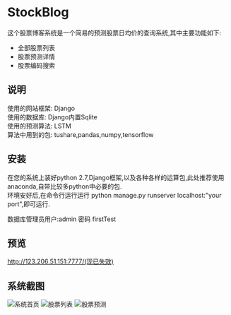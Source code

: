 # StockBlog
这个股票博客系统是一个简易的预测股票日均价的查询系统,其中主要功能如下:
   * 全部股票列表
   * 股票预测详情
   * 股票编码搜索      
   
## 说明
使用的网站框架: Django  
使用的数据库: Django内置Sqlite  
使用的预测算法: LSTM  
算法中用到的包: tushare,pandas,numpy,tensorflow

## 安装
在您的系统上装好python 2.7,Django框架,以及各种各样的运算包,此处推荐使用anaconda,自带比较多python中必要的包.  
环境安好后,在命令行运行运行 python manage.py runserver localhost:"your port",即可运行.  

数据库管理员用户:admin
    密码 firstTest


## 预览
http://123.206.51.151:7777/(现已失效)


## 系统截图
![系统首页](https://github/julietxiao/StockBlog/raw/master/static/images/Screenshot1.png)
![股票列表](https://github/julietxiao/StockBlog/raw/master/static/images/Screenshot2.png)
![股票预测](https://github/julietxiao/StockBlog/raw/master/static/images/Screenshot3.png)

